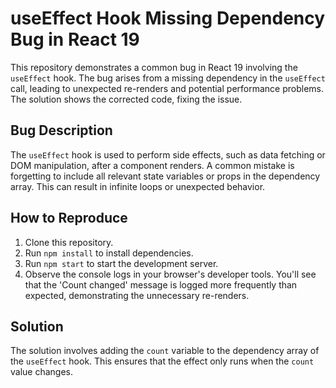 # useEffect Hook Missing Dependency Bug in React 19

This repository demonstrates a common bug in React 19 involving the `useEffect` hook.  The bug arises from a missing dependency in the `useEffect` call, leading to unexpected re-renders and potential performance problems. The solution shows the corrected code, fixing the issue.

## Bug Description

The `useEffect` hook is used to perform side effects, such as data fetching or DOM manipulation, after a component renders.  A common mistake is forgetting to include all relevant state variables or props in the dependency array.  This can result in infinite loops or unexpected behavior.

## How to Reproduce

1. Clone this repository.
2. Run `npm install` to install dependencies.
3. Run `npm start` to start the development server.
4. Observe the console logs in your browser's developer tools.  You'll see that the 'Count changed' message is logged more frequently than expected, demonstrating the unnecessary re-renders.

## Solution

The solution involves adding the `count` variable to the dependency array of the `useEffect` hook. This ensures that the effect only runs when the `count` value changes. 